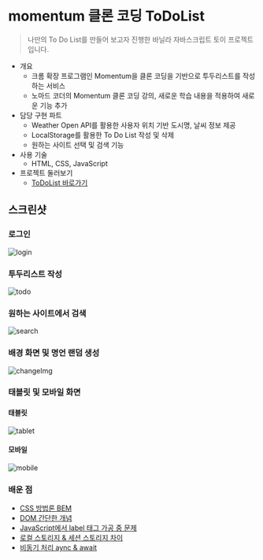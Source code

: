 # momentum 클론 코딩 ToDoList
> 나만의 To Do List를 만들어 보고자 진행한 바닐라 자바스크립트 토이 프로젝트입니다.   
  
- 개요
  - 크롬 확장 프로그램인 Momentum을 클론 코딩을 기반으로 투두리스트를 작성하는 서비스
  - 노마드 코더의 Momentum 클론 코딩 강의, 새로운 학습 내용을 적용하여 새로운 기능 추가
- 담당 구현 파트
  - Weather Open API를 활용한 사용자 위치 기반 도시명, 날씨 정보 제공
  - LocalStorage를 활용한 To Do List 작성 및 삭제
  - 원하는 사이트 선택 및 검색 기능
- 사용 기술
  - HTML, CSS, JavaScript
- 프로젝트 둘러보기
  - [ToDoList 바로가기](https://raccoon-ccoder.github.io/momentum-clone/)

## 스크린샷
### 로그인
![login](https://user-images.githubusercontent.com/77538818/152679019-1b5b0fa5-228c-469a-97e1-3129f8ee40c7.gif)
### 투두리스트 작성
![todo](https://user-images.githubusercontent.com/77538818/152679066-18451318-c896-4357-8989-f874470365e1.gif)
### 원하는 사이트에서 검색
![search](https://user-images.githubusercontent.com/77538818/152679070-ac7c082b-b8bd-4f38-93d9-722cdca889b4.gif)
### 배경 화면 및 명언 랜덤 생성 
![changeImg](https://user-images.githubusercontent.com/77538818/152679074-40de8f7e-d887-4fd3-a1b2-cf197d67b2fe.gif)
### 태블릿 및 모바일 화면
#### 태블릿
![tablet](https://user-images.githubusercontent.com/77538818/152680318-327e6296-6681-4d53-8843-6a2a191497f7.gif)
#### 모바일
![mobile](https://user-images.githubusercontent.com/77538818/152680319-b62ca58f-fb62-455d-8bb4-b29c41d5e4d1.gif)

### 배운 점
- [CSS 방법론 BEM](https://github.com/raccoon-ccoder/TIL/blob/main/HTML%2C%20CSS/%5BCSS%20%EB%B0%A9%EB%B2%95%EB%A1%A0%5D%20BEM%20%EB%B0%A9%EC%8B%9D.md)
- [DOM 간단한 개념](https://github.com/raccoon-ccoder/TIL/blob/main/JavaScript/ToDoList%20%EA%B8%B0%EB%8A%A5%20%EA%B5%AC%ED%98%84%20%EC%A4%91%20%EC%82%BD%EC%A7%88_id%20%EA%B0%92%EC%9D%98%20%ED%83%80%EC%9E%85%20%ED%98%95%EB%B3%80%ED%99%98%EA%B3%BC%20DOM%EC%9D%98%20%EA%B0%84%EB%8B%A8%ED%95%9C%20%EA%B0%9C%EB%85%90.md)
- [JavaScript에서 label 태그 가공 중 문제](https://github.com/raccoon-ccoder/TIL/blob/main/JavaScript/ToDoList%20%EA%B8%B0%EB%8A%A5%20%EA%B5%AC%ED%98%84%20%EC%A4%91%20%EC%82%BD%EC%A7%88_label%20%ED%83%9C%EA%B7%B8%20for%20%EC%86%8D%EC%84%B1%20in%20JS.md)
- [로컬 스토리지 & 세션 스토리지 차이](https://github.com/raccoon-ccoder/TIL/blob/main/JavaScript/%EB%A1%9C%EC%BB%AC%20%EC%8A%A4%ED%86%A0%EB%A6%AC%EC%A7%80%20%26%20%EC%84%B8%EC%85%98%20%EC%8A%A4%ED%86%A0%EB%A6%AC%EC%A7%80.md)
- [비동기 처리 aync & await](https://github.com/raccoon-ccoder/TIL/blob/main/JavaScript/%EB%93%9C%EB%A6%BC%EC%BD%94%EB%94%A9%20JS/7.%20Callback%2C%20Promise%2C%20async%20%26%20await.md)
